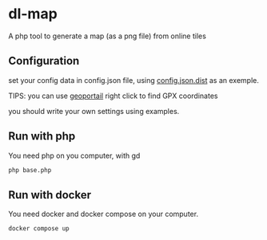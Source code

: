 # dl-map
A php tool to generate a map (as a png file) from online tiles

## Configuration

set your config data in config.json file, using [config.json.dist](config.json.dist) as an exemple.

TIPS: you can use [geoportail](https://www.geoportail.gouv.fr/) right click to find GPX coordinates 

you should write your own settings using examples.

## Run with php

You need php on you computer, with gd

```bash
php base.php
```

## Run with docker 

You need docker and docker compose on your computer.

```bash
docker compose up
```
